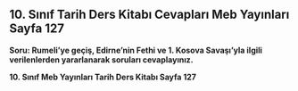 ## 10. Sınıf Tarih Ders Kitabı Cevapları Meb Yayınları Sayfa 127

**Soru: Rumeli’ye geçiş, Edirne’nin Fethi ve 1. Kosova Savaşı’yla ilgili verilenlerden yararlanarak soruları cevaplayınız.**

**10. Sınıf Meb Yayınları Tarih Ders Kitabı Sayfa 127**